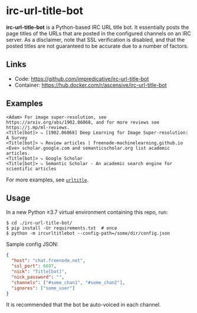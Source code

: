 # irc-url-title-bot
**irc-url-title-bot** is a Python-based IRC URL title bot.
It essentially posts the page titles of the URLs that are posted in the configured channels on an IRC server.
As a disclaimer, note that SSL verification is disabled, and that the posted titles are not guaranteed to be accurate
due to a number of factors.

## Links
* Code: https://github.com/impredicative/irc-url-title-bot
* Container: https://hub.docker.com/r/ascensive/irc-url-title-bot

## Examples
```text
<Adam> For image super-resolution, see https://arxiv.org/abs/1902.06068, and for more reviews see https://j.mp/ml-reviews.
<Title[bot]> ⤷ [1902.06068] Deep Learning for Image Super-resolution: A Survey
<Title[bot]> ⤷ Review articles | freenode-machinelearning.github.io
<Eve> scholar.google.com and semanticscholar.org list academic articles.
<Title[bot]> ⤷ Google Scholar
<Title[bot]> ⤷ Semantic Scholar - An academic search engine for scientific articles
```
For more examples, see [`urltitle`](https://github.com/impredicative/urltitle/).
## Usage

In a new Python ≥3.7 virtual environment containing this repo, run:

    $ cd ./irc-url-title-bot/
    $ pip install -Ur requirements.txt  # once
    $ python -m ircurltitlebot --config-path=/some/dir/config.json

Sample config JSON:
```json
{
  "host": "chat.freenode.net",
  "ssl_port": 6697,
  "nick": "Title[bot]",
  "nick_password": "",
  "channels": ["#some_chan1", "#some_chan2"],
  "ignores": ["some_user"]
}
```

It is recommended that the bot be auto-voiced in each channel.
